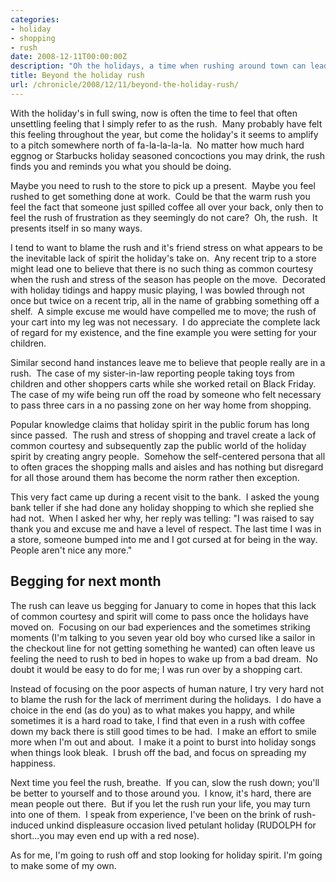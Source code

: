 ```yaml
---
categories:
- holiday
- shopping
- rush
date: 2008-12-11T00:00:00Z
description: "Oh the holidays, a time when rushing around town can lead to getting run over by a shopping cart."
title: Beyond the holiday rush
url: /chronicle/2008/12/11/beyond-the-holiday-rush/
---
```


With the holiday's in full swing, now is often the time to feel that often unsettling feeling that I simply refer to as the rush.  Many probably have felt this feeling throughout the year, but come the holiday's it seems to amplify to a pitch somewhere north of fa-la-la-la-la.  No matter how much hard eggnog or Starbucks holiday seasoned concoctions you may drink, the rush finds you and reminds you what you should be doing.

Maybe you need to rush to the store to pick up a present.  Maybe you feel rushed to get something done at work.  Could be that the warm rush you feel the fact that someone just spilled coffee all over your back, only then to feel the rush of frustration as they seemingly do not care?  Oh, the rush.  It presents itself in so many ways.

I tend to want to blame the rush and it's friend stress on what appears to be the inevitable lack of spirit the holiday's take on.  Any recent trip to a store might lead one to believe that there is no such thing as common courtesy when the rush and stress of the season has people on the move.  Decorated with holiday tidings and happy music playing, I was bowled through not once but twice on a recent trip, all in the name of grabbing something off a shelf.  A simple excuse me would have compelled me to move; the rush of your cart into my leg was not necessary.  I do appreciate the complete lack of regard for my existence, and the fine example you were setting for your children.

Similar second hand instances leave me to believe that people really are in a rush.  The case of my sister-in-law reporting people taking toys from children and other shoppers carts while she worked retail on Black Friday. The case of my wife being run off the road by someone who felt necessary to pass three cars in a no passing zone on her way home from shopping.

Popular knowledge claims that holiday spirit in the public forum has long since passed.  The rush and stress of shopping and travel create a lack of common courtesy and subsequently zap the public world of the holiday spirit by creating angry people.  Somehow the self-centered persona that all to often graces the shopping malls and aisles and has nothing but disregard for all those around them has become the norm rather then exception.

This very fact came up during a recent visit to the bank.  I asked the young bank teller if she had done any holiday shopping to which she replied she had not.  When I asked her why, her reply was telling: "I was raised to say thank you and excuse me and have a level of respect. The last time I was in a store, someone bumped into me and I got cursed at for being in the way. People aren't nice any more."

## Begging for next month

The rush can leave us begging for January to come in hopes that this lack of common courtesy and spirit will come to pass once the holidays have moved on.  Focusing on our bad experiences and the sometimes striking moments (I'm talking to you seven year old boy who cursed like a sailor in the checkout line for not getting something he wanted) can often leave us feeling the need to rush to bed in hopes to wake up from a bad dream.  No doubt it would be easy to do for me; I was run over by a shopping cart.

Instead of focusing on the poor aspects of human nature, I try very hard not to blame the rush for the lack of merriment during the holidays.  I do have a choice in the end (as do you) as to what makes you happy, and while sometimes it is a hard road to take, I find that even in a rush with coffee down my back there is still good times to be had.  I make an effort to smile more when I'm out and about.  I make it a point to burst into holiday songs when things look bleak.  I brush off the bad, and focus on spreading my happiness.

Next time you feel the rush, breathe.  If you can, slow the rush down; you'll be better to yourself and to those around you.  I know, it's hard, there are mean people out there.  But if you let the rush run your life, you may turn into one of them.  I speak from experience, I've been on the brink of rush-induced unkind displeasure occasion lived <span>petulant holiday</span> (RUDOLPH for short...you may even end up with a red nose).

As for me, I'm going to rush off and stop looking for holiday spirit. I'm going to make some of my own.
